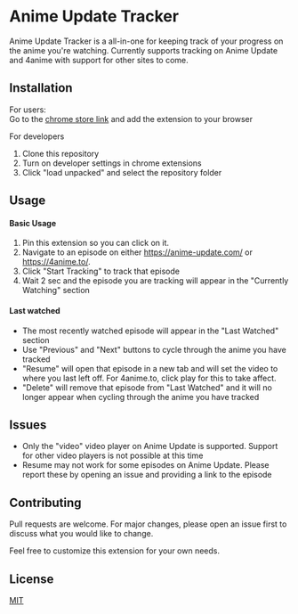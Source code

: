# Anime Update Tracker

Anime Update Tracker is a all-in-one for keeping track of your progress on the anime you're watching. Currently supports tracking on Anime Update and 4anime with support for other sites to come.

## Installation

For users: 
<br>
Go to the [chrome store link](https://chrome.google.com/webstore/detail/anime-update-tracker/dfcboajkdkgolnlambnobofpdmejbkmb) and add the extension to your browser


For developers
1. Clone this repository
2. Turn on developer settings in chrome extensions
3. Click "load unpacked" and select the repository folder

## Usage
#### Basic Usage

1. Pin this extension so you can click on it.
2. Navigate to an episode on either https://anime-update.com/ or https://4anime.to/.
3. Click "Start Tracking" to track that episode
4. Wait 2 sec and the episode you are tracking will appear in the "Currently Watching" section

#### Last watched
- The most recently watched episode will appear in the "Last Watched" section
- Use "Previous" and "Next" buttons to cycle through the anime you have tracked
- "Resume" will open that episode in a new tab and will set the video to where you last left off. For 4anime.to, click play for this to take affect.
- "Delete" will remove that episode from "Last Watched" and it will no longer appear when cycling through the anime you have tracked

## Issues
- Only the "video" video player on Anime Update is supported. Support for other video players is not possible at this time
- Resume may not work for some episodes on Anime Update. Please report these by opening an issue and providing a link to the episode


## Contributing
Pull requests are welcome. For major changes, please open an issue first to discuss what you would like to change.

Feel free to customize this extension for your own needs.

## License
[MIT](https://choosealicense.com/licenses/mit/)